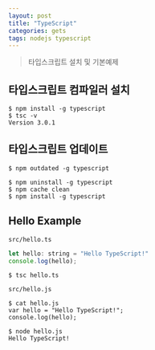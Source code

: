 ```yaml
---
layout: post
title: "TypeScript"
categories: gets
tags: nodejs typescript 
---
```


> 타입스크립트 설치 및 기본예제 

## 타입스크립트 컴파일러 설치

```
$ npm install -g typescript
$ tsc -v
Version 3.0.1
```

## 타입스크립트 업데이트
```
$ npm outdated -g typescript
```

```
$ npm uninstall -g typescript
$ npm cache clean
$ npm install -g typescript
```

## Hello Example

`src/hello.ts`
```javascript
let hello: string = "Hello TypeScript!"
console.log(hello);
```

```
$ tsc hello.ts
```

`src/hello.js`
```
$ cat hello.js
var hello = "Hello TypeScript!";
console.log(hello);
```

```
$ node hello.js
Hello TypeScript!
```
